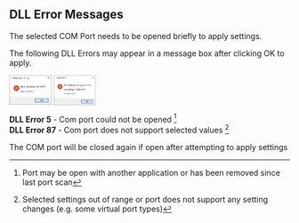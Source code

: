 ## DLL Error Messages

The selected COM Port needs to be opened briefly to apply settings. 

The following DLL Errors may appear in a message box after clicking OK to apply.

<p float="left">
  
  <img align="top" src="/Images/DLL_ERROR_5.bmp"  alt="DLL Error 5"  title="DLL Error 5"  width="15%" height="15%">
  <img align="top" src="/Images/DLL_ERROR_87.bmp" alt="DLL Error 87" title="DLL Error 87" width="15%" height="15%">

</p>

**DLL Error 5**  - Com port could not be opened  [^1]  
**DLL Error 87** - Com port does not support selected values  [^2]

The COM port will be closed again if open after attempting to apply settings

[^1]:  Port may be open with another application or has been removed since last port scan
[^2]:  Selected settings out of range or port does not support any setting changes (e.g. some virtual port types)
